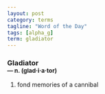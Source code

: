 ```yaml
---
layout: post
category: terms
tagline: "Word of the Day"
tags: [alpha_g]
term: gladiator
---
```


<h3>Gladiator<br/> <small>&mdash; n. (glad<span>&middot;</span>i<span>&middot;</span>a<span>&middot;</span>tor)</small></h3>
<p><ol>
<li>fond memories of a cannibal</li>
</ol></p>
